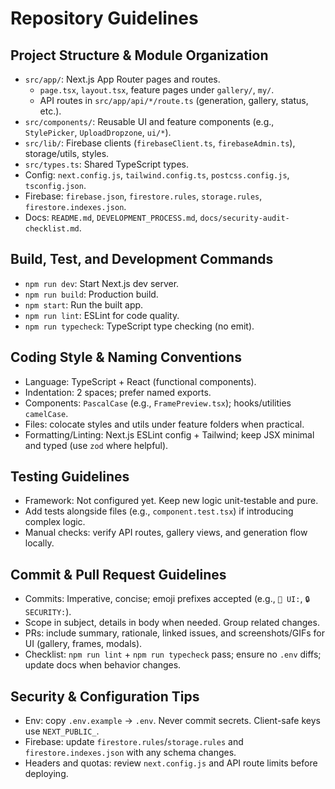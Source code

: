 # Repository Guidelines

## Project Structure & Module Organization
- `src/app/`: Next.js App Router pages and routes.
  - `page.tsx`, `layout.tsx`, feature pages under `gallery/`, `my/`.
  - API routes in `src/app/api/*/route.ts` (generation, gallery, status, etc.).
- `src/components/`: Reusable UI and feature components (e.g., `StylePicker`, `UploadDropzone`, `ui/*`).
- `src/lib/`: Firebase clients (`firebaseClient.ts`, `firebaseAdmin.ts`), storage/utils, styles.
- `src/types.ts`: Shared TypeScript types.
- Config: `next.config.js`, `tailwind.config.ts`, `postcss.config.js`, `tsconfig.json`.
- Firebase: `firebase.json`, `firestore.rules`, `storage.rules`, `firestore.indexes.json`.
- Docs: `README.md`, `DEVELOPMENT_PROCESS.md`, `docs/security-audit-checklist.md`.

## Build, Test, and Development Commands
- `npm run dev`: Start Next.js dev server.
- `npm run build`: Production build.
- `npm start`: Run the built app.
- `npm run lint`: ESLint for code quality.
- `npm run typecheck`: TypeScript type checking (no emit).

## Coding Style & Naming Conventions
- Language: TypeScript + React (functional components).
- Indentation: 2 spaces; prefer named exports.
- Components: `PascalCase` (e.g., `FramePreview.tsx`); hooks/utilities `camelCase`.
- Files: colocate styles and utils under feature folders when practical.
- Formatting/Linting: Next.js ESLint config + Tailwind; keep JSX minimal and typed (use `zod` where helpful).

## Testing Guidelines
- Framework: Not configured yet. Keep new logic unit-testable and pure.
- Add tests alongside files (e.g., `component.test.tsx`) if introducing complex logic.
- Manual checks: verify API routes, gallery views, and generation flow locally.

## Commit & Pull Request Guidelines
- Commits: Imperative, concise; emoji prefixes accepted (e.g., `🎨 UI:`, `🔒 SECURITY:`).
- Scope in subject, details in body when needed. Group related changes.
- PRs: include summary, rationale, linked issues, and screenshots/GIFs for UI (gallery, frames, modals).
- Checklist: `npm run lint` + `npm run typecheck` pass; ensure no `.env` diffs; update docs when behavior changes.

## Security & Configuration Tips
- Env: copy `.env.example` → `.env`. Never commit secrets. Client-safe keys use `NEXT_PUBLIC_`.
- Firebase: update `firestore.rules`/`storage.rules` and `firestore.indexes.json` with any schema changes.
- Headers and quotas: review `next.config.js` and API route limits before deploying.
